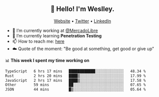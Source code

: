 <h2 align="center">👋 Hello! I'm Weslley.</h2>
<p align="center">
  <a href="http://weslleyneri.com.br">Website</a> •
  <a href="https://twitter.com/Weslley_Neri">Twitter</a> •
  <a href="https://www.linkedin.com/in/weslley-neri-3658908b">LinkedIn</a>
</p>


- 🔭 I’m currently working at [@MercadoLibre](https://github.com/mercadolibre)
- 🌱 I’m currently learning **Penetration Testing**
- 📫 How to reach me: [here](mailto:weslley39@gmail.com)
- ☁️ Quote of the moment: "Be good at something, get good or give up"

📊 **This week I spent my time working on**
<!--START_SECTION:waka-->

```txt
TypeScript   6 hrs 17 mins   ████████████░░░░░░░░░░░░░   48.34 %
Rust         2 hrs 20 mins   ████▒░░░░░░░░░░░░░░░░░░░░   17.99 %
JavaScript   2 hrs 17 mins   ████▒░░░░░░░░░░░░░░░░░░░░   17.58 %
Other        59 mins         ██░░░░░░░░░░░░░░░░░░░░░░░   07.65 %
JSON         44 mins         █▒░░░░░░░░░░░░░░░░░░░░░░░   05.64 %
```

<!--END_SECTION:waka-->

<!-- Inspired by https://github.com/gruselhaus/gruselhaus -->